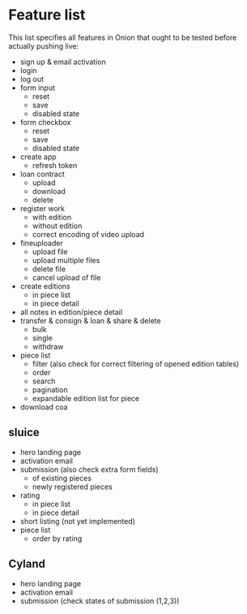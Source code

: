 # Feature list

This list specifies all features in Onion that ought to be tested before actually pushing live:

- sign up & email activation
- login
- log out
- form input
    + reset
    + save
    + disabled state
- form checkbox
    + reset
    + save
    + disabled state
- create app
    + refresh token
- loan contract
    + upload
    + download
    + delete
- register work
    + with edition
    + without edition
    + correct encoding of video upload
- fineuploader
    + upload file
    + upload multiple files
    + delete file
    + cancel upload of file
- create editions
    + in piece list
    + in piece detail
- all notes in edition/piece detail
- transfer & consign & loan & share & delete
    + bulk
    + single
    + withdraw
- piece list
    + filter (also check for correct filtering of opened edition tables)
    + order
    + search
    + pagination
    + expandable edition list for piece
- download coa

## sluice
- hero landing page
- activation email
- submission (also check extra form fields)
    + of existing pieces
    + newly registered pieces
- rating
    + in piece list
    + in piece detail
- short listing (not yet implemented)
- piece list
    + order by rating

## Cyland
- hero landing page
- activation email
- submission (check states of submission (1,2,3))
